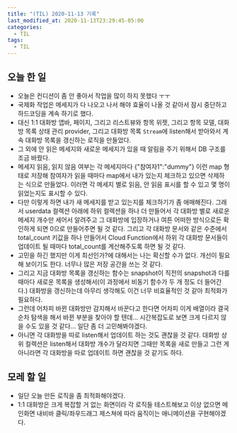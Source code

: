 ```yaml
---
title: "(TIL) 2020-11-13 기록"
last_modified_at: 2020-11-13T23:29:45-05:00
categories:
  - TIL
tags:
  - TIL
---
```


## 오늘 한 일
- 오늘은 컨디션이 좀 안 좋아서 작업을 많이 하지 못했다 ㅜㅜ
- 국제화 작업은 메세지가 다 나오고 나서 해야 효율이 나올 것 같아서 잠시 중단하고 하드코딩을 계속 하기로 했다.
- 대신 1:1 대화방 앱바, 페이지, 그리고 리스트뷰와 항목 위젯, 그리고 항목 모델, 대화방 목록 상태 관리 provider, 그리고 대화방 목록 ```Stream```에 listen해서 받아와서 계속 대화방 목록을 갱신하는 로직을 만들었다.
- 그 외에 안 읽은 메세지와 새로운 메세지가 있을 때 알림을 주기 위해서 DB 구조를 조금 바꿨다.
- 메세지 읽음, 읽지 않음 여부는 각 메세지마다 {"참여자1":"dummy"} 이런 map 형태로 저장해 참여자가 읽을 때마다 map에서 내가 있는지 체크하고 있으면 삭제하는 식으로 만들었다. 이러면 각 메세지 별로 읽음, 안 읽음 표시를 할 수 있고 몇 명이 읽었는지도 표시할 수 있다.
- 다만 이렇게 하면 내가 새 메세지를 받고 있는지를 체크하기가 좀 애매해진다. 그래서 userdata 컬렉션 아래에 하위 컬렉션을 하나 더 만들어서 각 대화방 별로 새로운 메세지 개수만 세어서 알려주고 그 대화방에 입장하거나 여튼 어떠한 방식으로든 확인하게 되면 0으로 만들어주면 될 것 같다. 그리고 각 대화방 문서와 같은 수준에서 total_count 키값을 하나 만들어서 Cloud Function에서 하위 각 대화방 문서들이 업데이트 될 때마다 total_count를 계산해주도록 하면 될 것 같다.
- 고민을 하긴 했지만 이게 최선인가?에 대해서는 나는 확신할 수가 없다. 개선이 필요해 보이기도 한다. 너무나 많은 저장 공간을 쓰는 것 같다.
- 그리고 지금 대화방 목록을 갱신하는 함수는 snapshot이 직전의 snapshot과 다를 때마다 새로운 목록을 생성해서(이 과정에서 비동기 함수가 두 개 정도 더 들어간다.) 대화방을 갱신하는데 아무리 생각해도 이건 너무 비효율적인 것 같아 최적화가 필요하다.
- 그런데 어차피 바뀐 대화방만 감지해서 바꾼다고 한다면 어차피 이게 배열이라 결국 순차 탐색을 해서 바뀐 부분을 찾아야 할 텐데... 시간복잡도로 보면 크게 다르지 않을 수도 있을 것 같다... 일단 좀 더 고민해봐야겠다.
- 아니면 각 대화방을 따로 listen해서 업데이트 하는 것도 괜찮을 것 같다. 대화방 상위 컬렉션은 listen해서 대화방 개수가 달라지면 그때만 목록을 새로 만들고 그런 게 아니라면 각 대화방을 따로 업데이트 하면 괜찮을 것 같기도 하다.
## 모레 할 일
- 일단 오늘 만든 로직을 좀 최적화해야겠다.
- 1:1 대화방은 크게 복잡할 거 없는 화면이라 각 로직들 테스트해보고 이상 없으면 메인화면 내비바 클릭/좌우드래그 제스쳐에 따라 움직이는 애니메이션을 구현해야겠다.